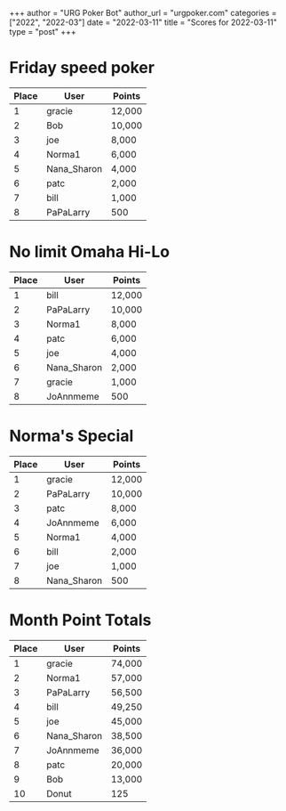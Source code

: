 +++
author = "URG Poker Bot"
author_url = "urgpoker.com"
categories = ["2022", "2022-03"]
date = "2022-03-11"
title = "Scores for 2022-03-11"
type = "post"
+++
# Friday speed poker

| Place | User | Points |
|-------|------|--------|
| 1 | gracie | 12,000 |
| 2 | Bob | 10,000 |
| 3 | joe | 8,000 |
| 4 | Norma1 | 6,000 |
| 5 | Nana_Sharon | 4,000 |
| 6 | patc | 2,000 |
| 7 | bill | 1,000 |
| 8 | PaPaLarry | 500 |

# No limit Omaha Hi-Lo

| Place | User | Points |
|-------|------|--------|
| 1 | bill | 12,000 |
| 2 | PaPaLarry | 10,000 |
| 3 | Norma1 | 8,000 |
| 4 | patc | 6,000 |
| 5 | joe | 4,000 |
| 6 | Nana_Sharon | 2,000 |
| 7 | gracie | 1,000 |
| 8 | JoAnnmeme | 500 |

# Norma's Special

| Place | User | Points |
|-------|------|--------|
| 1 | gracie | 12,000 |
| 2 | PaPaLarry | 10,000 |
| 3 | patc | 8,000 |
| 4 | JoAnnmeme | 6,000 |
| 5 | Norma1 | 4,000 |
| 6 | bill | 2,000 |
| 7 | joe | 1,000 |
| 8 | Nana_Sharon | 500 |

# Month Point Totals

| Place | User | Points |
|-------|------|--------|
| 1 | gracie | 74,000 |
| 2 | Norma1 | 57,000 |
| 3 | PaPaLarry | 56,500 |
| 4 | bill | 49,250 |
| 5 | joe | 45,000 |
| 6 | Nana_Sharon | 38,500 |
| 7 | JoAnnmeme | 36,000 |
| 8 | patc | 20,000 |
| 9 | Bob | 13,000 |
| 10 | Donut | 125 |
